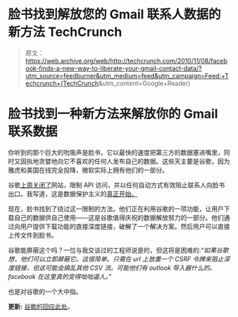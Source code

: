 # 脸书找到解放您的 Gmail 联系人数据的新方法 TechCrunch

> 原文：<https://web.archive.org/web/http://techcrunch.com/2010/11/08/facebook-finds-a-new-way-to-liberate-your-gmail-contact-data/?utm_source=feedburner&utm_medium=feed&utm_campaign=Feed:+Techcrunch+(TechCrunch>&utm_content=Google+Reader)

# 脸书找到一种新方法来解放你的 Gmail 联系数据

你听到的那个巨大的吮吸声是脸书，它以最快的速度把第三方的数据塞进嘴里，同时又固执地贪婪地向它不喜欢的任何人发布自己的数据。这些天主要是谷歌，因为雅虎和美国在线完全投降，微软实际上拥有他们的一部分。

谷歌[上周关闭了](https://web.archive.org/web/20230202220616/https://techcrunch.com/2010/11/04/facebook-google-contacts/)网站，限制 API 访问，并以任何自动方式有效阻止联系人向脸书出口。我写道，这是数据保护主义的[真正开始。](https://web.archive.org/web/20230202220616/https://techcrunch.com/2010/11/05/data-protectionism-begins-in-earnest/)

现在，脸书找到了绕过这一限制的方法。他们正在利用谷歌的一项功能，让用户下载自己的数据供自己使用——这是谷歌值得庆祝的数据解放努力的一部分。他们通过向用户提供下载功能的直接深度链接，破解了一个解决方案。然后用户可以直接上传文件到脸书。

谷歌能屏蔽这个吗？一位与我交谈过的工程师说是的，但这将是困难的:*“如果谷歌想，他们可以立即屏蔽它。这很简单。只需在 url 上放置一个 CSRF 令牌来阻止深度链接，但这可能会搞乱其他 CSV 流。可能他们有 outlook 导入器什么的。facebook 在这里真的变得咄咄逼人。”*

也是对谷歌的一个大中指。

**更新:** [谷歌的回应此处](https://web.archive.org/web/20230202220616/https://techcrunch.com/2010/11/09/googles-response-to-facebooks-response-to-googles-facebook-api-ban/)。